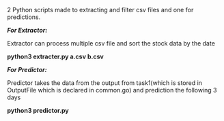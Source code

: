 2 Python scripts made to extracting and filter csv files and one for predictions.

**_For Extractor:_**

Extractor can process multiple csv file and sort the stock data by the date

**python3 extracter.py a.csv b.csv**

**_For Predictor:_**

Predictor takes the data from the output from task1(which is stored in OutputFile which is declared in common.go) and prediction the following 3 days

**python3 predictor.py**
